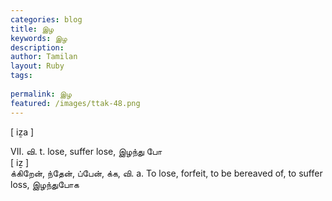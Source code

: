 ```yaml
---
categories: blog
title: இழ
keywords: இழ
description: 
author: Tamilan
layout: Ruby
tags: 
 
permalink: இழ
featured: /images/ttak-48.png
---
```

  
[ iẕa ]  
  
VII. வி. t. lose, suffer lose, இழந்து போ  
[ iẕ ]  
க்கிறேன், ந்தேன், ப்பேன், க்க, வி. a. To lose, forfeit, to be bereaved of, to suffer loss, இழந்துபோக